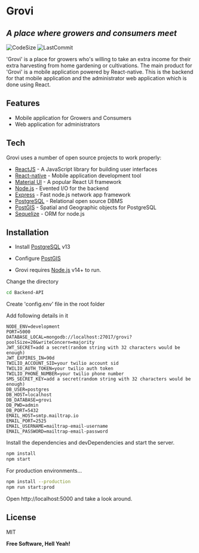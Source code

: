 # Grovi
## _A place where growers and consumers meet_

![CodeSize](https://img.shields.io/github/languages/code-size/GrowVirtually/Backend-API?style=flat-square)
![LastCommit](https://img.shields.io/github/last-commit/GrowVirtually/Backend-API?style=flat-square)

'Grovi' is a place for growers who's willing to take an extra income for their extra harvesting from home gardening or cultivations. The main product for 'Grovi' is a mobile application powered by React-native. This is the backend for that mobile application and the administrator web application which is done using React.

## Features

- Mobile application for Growers and Consumers
- Web application for administrators

## Tech

Grovi uses a number of open source projects to work properly:

- [ReactJS] - A JavaScript library for building user interfaces
- [React-native] - Mobile application development tool
- [Material UI] - A popular React UI framework
- [Node.js] - Evented I/O for the backend
- [Express] - Fast node.js network app framework
- [PostgreSQL] - Relational open source DBMS
- [PostGIS] - Spatial and Geographic objects for PostgreSQL
- [Sequelize] - ORM for node.js

## Installation

* Install [PostgreSQL](https://www.postgresql.org) v13

* Configure [PostGIS](https://www.youtube.com/watch?v=afK8GWpb8RU)

* Grovi requires [Node.js](https://nodejs.org/) v14+ to run.

Change the directory

```sh
cd Backend-API
```
Create 'config.env' file in the root folder

Add following details in it

```
NODE_ENV=development
PORT=5000
DATABASE_LOCAL=mongodb://localhost:27017/grovi?poolSize=20&writeConcern=majority
JWT_SECRET=add a secret(random string with 32 characters would be enough)
JWT_EXPIRES_IN=90d
TWILIO_ACCOUNT_SID=your twilio account sid
TWILIO_AUTH_TOKEN=your twilio auth token
TWILIO_PHONE_NUMBER=your twilio phone number
SMS_SECRET_KEY=add a secret(random string with 32 characters would be enough)
DB_USER=postgres
DB_HOST=localhost
DB_DATABASE=grovi
DB_PWD=admin
DB_PORT=5432
EMAIL_HOST=smtp.mailtrap.io
EMAIL_PORT=2525
EMAIL_USERNAME=mailtrap-email-username
EMAIL_PASSWORD=mailtrap-email-password
```


Install the dependencies and devDependencies and start the server.

```sh
npm install
npm start
```

For production environments...

```sh
npm install --production
npm run start:prod
```

Open http://localhost:5000 and take a look around.

## License

MIT

**Free Software, Hell Yeah!**

[PostgreSQL]: <https://www.postgresql.org/>
[Material UI]: <https://material-ui.com/>
[React-native]: <http://ace.ajax.org>
[Node.js]: <http://nodejs.com/>
[express]: <http://expressjs.com>
[ReactJS]: <https://reactjs.org/>
[Sequelize]: <https://sequelize.org/master/>
[PostGIS]: <https://postgis.net/>

